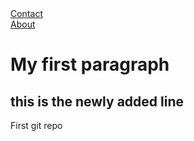 <!DOCTYPE html>
<html>
<head>
<title> Hello World </title>
<body>
<style>
ul {
  list-style-type: none;
  margin: 0;
  padding: 0;
}
</style>
</head>
<body>

<ul>
  <li><a href="#contact">Contact</a></li>
  <li><a href="#about">About</a></li>
</ul>

<h1> My first paragraph </h1>
  <h2> this is the newly added line </h2>
<p> First git repo </p>

</body>
</html>
